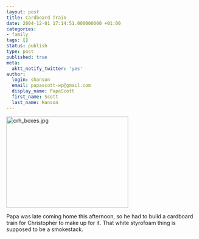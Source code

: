 ```yaml
---
layout: post
title: Cardboard Train
date: 2004-12-01 17:14:51.000000000 +01:00
categories:
- family
tags: []
status: publish
type: post
published: true
meta:
  aktt_notify_twitter: 'yes'
author:
  login: shanson
  email: papascott-wp@gmail.com
  display_name: PapaScott
  first_name: Scott
  last_name: Hanson
---
```

<p><img src="https://res.cloudinary.com/papascott/image/upload/wordpress/wp-content/uploads/2004/12/crh_boxes.jpg" border="0" height="240" width="320" alt="crh_boxes.jpg" /></p>
<p>Papa was late coming home this afternoon, so he had to build a cardboard train for Christopher to make up for it. That white styrofoam thing is supposed to be a smokestack.</p>
